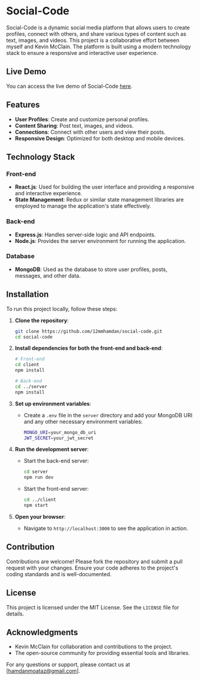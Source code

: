 # Social-Code

Social-Code is a dynamic social media platform that allows users to create profiles, connect with others, and share various types of content such as text, images, and videos. This project is a collaborative effort between myself and Kevin McClain. The platform is built using a modern technology stack to ensure a responsive and interactive user experience.

## Live Demo

You can access the live demo of Social-Code [here](https://social-code-8h5u.onrender.com/).

## Features

- **User Profiles**: Create and customize personal profiles.
- **Content Sharing**: Post text, images, and videos.
- **Connections**: Connect with other users and view their posts.
- **Responsive Design**: Optimized for both desktop and mobile devices.

## Technology Stack

### Front-end

- **React.js**: Used for building the user interface and providing a responsive and interactive experience.
- **State Management**: Redux or similar state management libraries are employed to manage the application's state effectively.

### Back-end

- **Express.js**: Handles server-side logic and API endpoints.
- **Node.js**: Provides the server environment for running the application.

### Database

- **MongoDB**: Used as the database to store user profiles, posts, messages, and other data.

## Installation

To run this project locally, follow these steps:

1. **Clone the repository**:
    ```bash
    git clone https://github.com/12mmhamdan/social-code.git
    cd social-code
    ```

2. **Install dependencies for both the front-end and back-end**:
    ```bash
    # Front-end
    cd client
    npm install

    # Back-end
    cd ../server
    npm install
    ```

3. **Set up environment variables**:
    - Create a `.env` file in the `server` directory and add your MongoDB URI and any other necessary environment variables:
      ```bash
      MONGO_URI=your_mongo_db_uri
      JWT_SECRET=your_jwt_secret
      ```

4. **Run the development server**:
    - Start the back-end server:
      ```bash
      cd server
      npm run dev
      ```
    - Start the front-end server:
      ```bash
      cd ../client
      npm start
      ```

5. **Open your browser**:
    - Navigate to `http://localhost:3000` to see the application in action.

## Contribution

Contributions are welcome! Please fork the repository and submit a pull request with your changes. Ensure your code adheres to the project's coding standards and is well-documented.

## License

This project is licensed under the MIT License. See the `LICENSE` file for details.

## Acknowledgments

- Kevin McClain for collaboration and contributions to the project.
- The open-source community for providing essential tools and libraries.

For any questions or support, please contact us at [hamdanmoataz@gmail.com].

